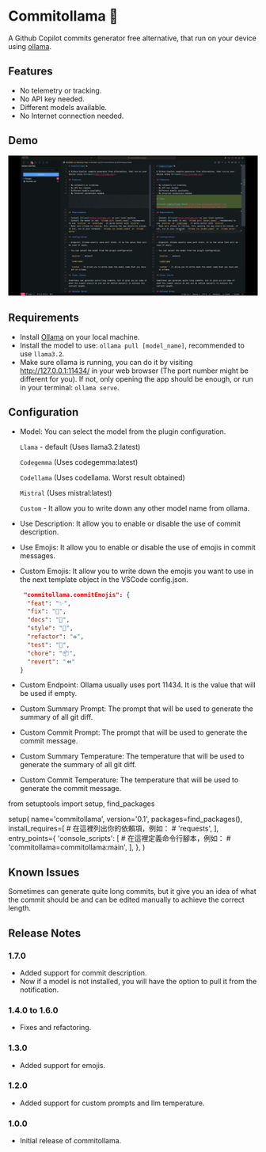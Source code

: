 # Commitollama 🦙

A Github Copilot commits generator free alternative, that run on your device using [ollama][1].

## Features

- No telemetry or tracking.
- No API key needed.
- Different models available.
- No Internet connection needed.

## Demo

![vscode-commitollama-demo][2]

## Requirements

- Install [Ollama][1] on your local machine.
- Install the model to use: `ollama pull [model_name]`, recommended to use `llama3.2`.
- Make sure ollama is running, you can do it by visiting http://127.0.0.1:11434/ in your web browser (The port number might be different for you). If not, only opening the app should be enough, or run in your terminal: `ollama serve`.

## Configuration

- Model: You can select the model from the plugin configuration.

  `Llama` - default (Uses llama3.2:latest)

  `Codegemma` (Uses codegemma:latest)

  `Codellama` (Uses codellama. Worst result obtained)

  `Mistral` (Uses mistral:latest)

  `Custom` - It allow you to write down any other model name from ollama.

- Use Description: It allow you to enable or disable the use of commit description.

- Use Emojis: It allow you to enable or disable the use of emojis in commit messages.

- Custom Emojis: It allow you to write down the emojis you want to use in the next template object in the VSCode config.json.

  ```json
   "commitollama.commitEmojis": {
    "feat": "✨",
    "fix": "🐛",
    "docs": "📝",
    "style": "💎",
    "refactor": "♻️",
    "test": "🧪",
    "chore": "📦",
    "revert": "⏪"
  }
  ```

- Custom Endpoint: Ollama usually uses port 11434. It is the value that will be used if empty.

- Custom Summary Prompt: The prompt that will be used to generate the summary of all git diff.

- Custom Commit Prompt: The prompt that will be used to generate the commit message.

- Custom Summary Temperature: The temperature that will be used to generate the summary of all git diff.

- Custom Commit Temperature: The temperature that will be used to generate the commit message.

from setuptools import setup, find_packages

setup(
    name='commitollama',
    version='0.1',
    packages=find_packages(),
    install_requires=[
        # 在這裡列出你的依賴項，例如：
        # 'requests',
    ],
    entry_points={
        'console_scripts': [
            # 在這裡定義命令行腳本，例如：
            # 'commitollama=commitollama:main',
        ],
    },
)

## Known Issues

Sometimes can generate quite long commits, but it give you an idea of what the commit should be and can be edited manually to achieve the correct length.

## Release Notes

### 1.7.0

- Added support for commit description.
- Now if a model is not installed, you will have the option to pull it from the notification.

### 1.4.0 to 1.6.0

- Fixes and refactoring.

### 1.3.0

- Added support for emojis.

### 1.2.0

- Added support for custom prompts and llm temperature.

### 1.0.0

- Initial release of commitollama.

[1]: https://ollama.ai/
[2]: https://raw.githubusercontent.com/jepricreations/commitollama/main/commitollama-demo.gif
